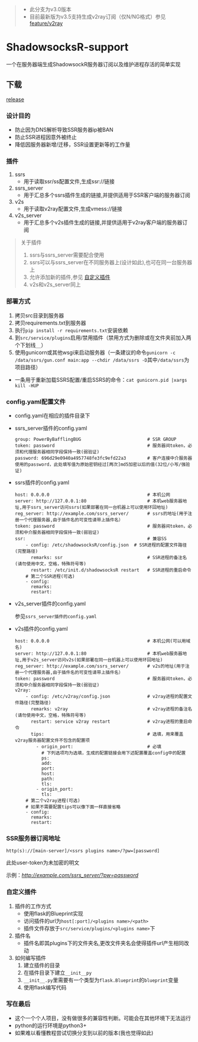 > - 此分支为v3.0版本
> - 目前最新版为v3.5支持生成v2ray订阅（仅N/NG格式）参见[feature/v2ray](https://github.com/bafflingbug/ssrs/tree/feature/v2ray)

# ShadowsocksR-support
一个在服务器端生成ShadowsockR服务器订阅以及维护进程存活的简单实现

## 下载
[release](https://github.com/bafflingbug/ssrs/releases)

### 设计目的
- 防止因为DNS解析导致SSR服务器ip被BAN
- 防止SSR进程因意外被终止
- 降低因服务器新增/迁移，SSR设置更新等的工作量

### 插件
1. ssrs
    - 用于读取ssr/ss配置文件,生成ssr://链接
2. ssrs_server
    - 用于汇总多个ssrs插件生成的链接,并提供适用于SSR客户端的服务器订阅
3. v2s
    - 用于读取v2ray配置文件,生成vmess://链接
4. v2s_server
    - 用于汇总多个v2s插件生成的链接,并提供适用于v2ray客户端的服务器订阅

> 关于插件
> 1. ssrs与ssrs_server需要配合使用
> 2. ssrs可以与ssrs_server在不同服务器上(设计如此),也可在同一台服务器上
> 3. 允许添加新的插件,参见 [自定义插件](#自定义插件)
> 4. v2s和v2s_server同上

### 部署方式
1. 拷贝src目录到服务器
2. 拷贝requirements.txt到服务器
3. 执行`pip install -r requirements.txt`安装依赖
4. 到`src/service/plugins`启用/禁用插件（禁用方式为删除或在文件夹前加入两个下划线`__`）
5. 使用gunicorn或其他wsgi来启动服务器（一条建议的命令`gunicorn -c /data/ssrs/gun.conf main:app --chdir /data/ssrs -D`其中`/data/ssrs`为项目路径）

- 一条用于重新加载SSRS配置/重启SSRS的命令：`cat gunicorn.pid |xargs kill -HUP`


### config.yaml配置文件
- config.yaml在相应的插件目录下

- ssrs_server插件的config.yaml
    ```
    group: PowerByBafflingBUG                         # SSR GROUP
    token: password                                   # 服务器间token，必须和代理服务器相同字段保持一致(弱验证)
    password: 696d29e0940a4957748fe3fc9efd22a3        # 客户连接中介服务器使用的password，此处填写值为原始密钥经过[两次]md5加密以后的值(32位/小写/强验证)
    ```

- ssrs插件的config.yaml
    ```
    host: 0.0.0.0                                     # 本机公网
    server: http://127.0.0.1:80                       # 本机web服务器地址,用于ssrs_server访问ssrs(如果部署在同一台机器上可以使用环回地址)
    reg_server: http://example.com/ssrs_server/       # ssrs的地址(用于注册一个代理服务器,由于插件名的可变性请带上插件名）
    token: password                                   # 服务器间token，必须和中介服务器相同字段保持一致(弱验证)
    ssr:                                              # 兼容SS
        - config: /etc/shadowsocksR/config.json  # SSR进程的配置文件路径(完整路径)
          remarks: ssr                                # SSR进程的备注名(请勿使用中文，空格，特殊符号等)
          restart: /etc/init.d/shadowsocksR restart   # SSR进程的重启命令
        # 第二个SSR进程(可选)
        - config:
          remarks:
          restart:
    ```

- v2s_server插件的config.yaml

   参见`ssrs_server插件的config.yaml`

- v2s插件的config.yaml

    ```
    host: 0.0.0.0                                     # 本机公网(可以用域名)
    server: http://127.0.0.1:80                       # 本机web服务器地址,用于v2s_server访问v2s(如果部署在同一台机器上可以使用环回地址)
    reg_server: http://example.com/ssrs_server/       # v2s的地址(用于注册一个代理服务器,由于插件名的可变性请带上插件名）
    token: password                                   # 服务器间token，必须和中介服务器相同字段保持一致(弱验证)
    v2ray:
        - config: /etc/v2ray/config.json              # v2ray进程的配置文件路径(完整路径)
          remarks: v2ray                              # v2ray进程的备注名(请勿使用中文，空格，特殊符号等)
          restart: service v2ray restart              # v2ray进程的重启命令
          tips:                                       # 选填，用来覆盖v2ray服务器配置文件不包含的配置项
            - origin_port:                            # 必填
              # 下列选项均为选填，生成的配置链接会用下述配置覆盖config中的配置
              ps:
              add:
              port:
              host:
              path:
              tls:
            - origin_port:
              tls:
        # 第二个v2ray进程(可选)
        # 如果不需要配置tips可以像下面一样直接省略
        - config:
          remarks:
          restart:
    ```
### SSR服务器订阅地址
`http(s)://[main-server]/<ssrs plugins name>/?pw=[password]`

此处user-token为未加密的明文

示例：*http://example.com/ssrs_server/?pw=password*

### 自定义插件
1. 插件的工作方式
    - 使用flask的Blueprint实现
    - 访问插件的url为`host[:port]/<plugins name>/<path>`
    - 插件文件存放于`src/service/plugins/<plugins name>`下
2. 插件名
    - 插件名即其plugins下的文件夹名,更改文件夹名会使得插件url产生相同改动
3. 如何编写插件
    1. 建立插件的目录
    2. 在插件目录下建立`__init__py`
    3. `__init__.py`里需要有一个类型为`flask.Blueprint`的`blueprint`变量
    4. 使用flask编写代码


### 写在最后
- 这个一个个人项目，没有做很多的兼容性判断。可能会在其他环境下无法运行
- python的运行环境是python3+
- 如果难以看懂教程尝试切换分支到以前的版本(我也觉得如此)
